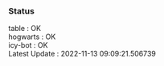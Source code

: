 ### Status


table : OK  
hogwarts : OK  
icy-bot : OK  
Latest Update : 2022-11-13 09:09:21.506739
